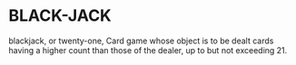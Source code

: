 # BLACK-JACK
blackjack, or twenty-one, Card game whose object is to be dealt cards having a higher count than those of the dealer, up to but not exceeding 21.
